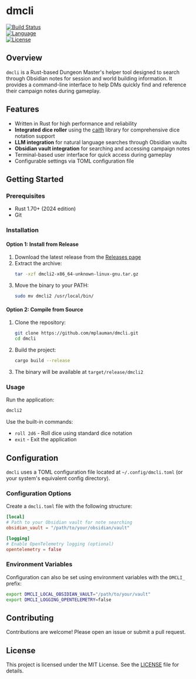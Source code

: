 # dmcli

[![Build Status](https://img.shields.io/badge/build-passing-brightgreen)](#)  
[![Language](https://img.shields.io/badge/language-Rust-orange)](#)  
[![License](https://img.shields.io/badge/license-MIT-blue)](#)

## Overview

`dmcli` is a Rust-based Dungeon Master's helper tool designed to search through Obsidian notes for session and world building information. It provides a command-line interface to help DMs quickly find and reference their campaign notes during gameplay.

## Features

- Written in Rust for high performance and reliability
- **Integrated dice roller** using the [caith](https://crates.io/crates/caith) library for comprehensive dice notation support
- **LLM integration** for natural language searches through Obsidian vaults
- **Obsidian vault integration** for searching and accessing campaign notes
- Terminal-based user interface for quick access during gameplay
- Configurable settings via TOML configuration file

## Getting Started

### Prerequisites

- Rust 1.70+ (2024 edition)
- Git

### Installation

#### Option 1: Install from Release

1. Download the latest release from the [Releases page](../../releases)
2. Extract the archive:
   ```bash
   tar -xzf dmcli2-x86_64-unknown-linux-gnu.tar.gz
   ```
3. Move the binary to your PATH:
   ```bash
   sudo mv dmcli2 /usr/local/bin/
   ```

#### Option 2: Compile from Source

1. Clone the repository:
   ```bash
   git clone https://github.com/mplauman/dmcli.git
   cd dmcli
   ```

2. Build the project:
   ```bash
   cargo build --release
   ```

3. The binary will be available at `target/release/dmcli2`

### Usage

Run the application:
```bash
dmcli2
```

Use the built-in commands:
- `roll 2d6` - Roll dice using standard dice notation
- `exit` - Exit the application

## Configuration

`dmcli` uses a TOML configuration file located at `~/.config/dmcli.toml` (or your system's equivalent config directory).

### Configuration Options

Create a `dmcli.toml` file with the following structure:

```toml
[local]
# Path to your Obsidian vault for note searching
obsidian_vault = "/path/to/your/obsidian/vault"

[logging]
# Enable OpenTelemetry logging (optional)
opentelemetry = false
```

### Environment Variables

Configuration can also be set using environment variables with the `DMCLI_` prefix:

```bash
export DMCLI_LOCAL_OBSIDIAN_VAULT="/path/to/your/vault"
export DMCLI_LOGGING_OPENTELEMETRY=false
```

## Contributing

Contributions are welcome! Please open an issue or submit a pull request.

## License

This project is licensed under the MIT License. See the [LICENSE](LICENSE) file for details.